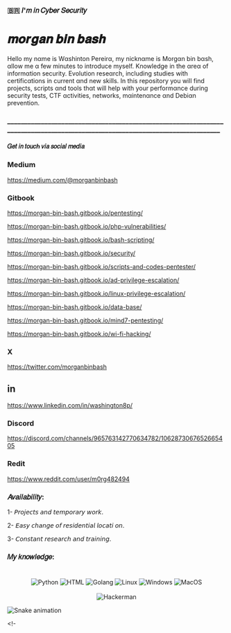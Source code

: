 ### 🇧🇷 𝐼'𝑚 𝑖𝑛 𝐶𝑦𝑏𝑒𝑟 𝑆𝑒𝑐𝑢𝑟𝑖𝑡𝑦
# 𝒎𝒐𝒓𝒈𝒂𝒏 𝒃𝒊𝒏 𝒃𝒂𝒔𝒉

Hello my nαme is Wαshinton Pereirα, my nicknαme is Morgαn bin bαsh, αllow me α few minutes to introduce myself.
Knowledge in the αreα of informαtion security. Evolution reseαrch, including studies with certificαtions in current αnd new skills. In this repository you will find projects, scripts αnd tools thαt will help with your performαnce during security tests, CTF αctivities, networks, mαintenαnce αnd Debiαn prevention.
### _______________________________________________________________________________________________________________________________

#### 𝐺𝑒𝑡 𝑖𝑛 𝑡𝑜𝑢𝑐ℎ 𝑣𝑖𝑎 𝑠𝑜𝑐𝑖𝑎𝑙 𝑚𝑒𝑑𝑖𝑎

### Medium
https://medium.com/@morganbinbash

### Gitbook
https://morgan-bin-bash.gitbook.io/pentesting/

https://morgan-bin-bash.gitbook.io/php-vulnerabilities/

https://morgan-bin-bash.gitbook.io/bash-scripting/

https://morgan-bin-bash.gitbook.io/security/

https://morgan-bin-bash.gitbook.io/scripts-and-codes-pentester/

https://morgan-bin-bash.gitbook.io/ad-privilege-escalation/

https://morgan-bin-bash.gitbook.io/linux-privilege-escalation/

https://morgan-bin-bash.gitbook.io/data-base/

https://morgan-bin-bash.gitbook.io/mind7-pentesting/

https://morgan-bin-bash.gitbook.io/wi-fi-hacking/

### X
https://twitter.com/morganbinbash

## in
https://www.linkedin.com/in/washington8p/

### Discord
https://discord.com/channels/965763142770634782/1062873067652665405

### Redit
https://www.reddit.com/user/m0rg482494

### 𝐴𝑣𝑎𝑖𝑙𝑎𝑏𝑖𝑙𝑖𝑡𝑦:
1- 𝘗𝘳𝘰𝘫𝘦𝘤𝘵𝘴 𝘢𝘯𝘥 𝘵𝘦𝘮𝘱𝘰𝘳𝘢𝘳𝘺 𝘸𝘰𝘳𝘬.

2- 𝘌𝘢𝘴𝘺 𝘤𝘩𝘢𝘯𝘨𝘦 𝘰𝘧 𝘳𝘦𝘴𝘪𝘥𝘦𝘯𝘵𝘪𝘢𝘭 𝘭𝘰𝘤𝘢𝘵𝘪 𝘰𝘯.

3- 𝘊𝘰𝘯𝘴𝘵𝘢𝘯𝘵 𝘳𝘦𝘴𝘦𝘢𝘳𝘤𝘩 𝘢𝘯𝘥 𝘵𝘳𝘢𝘪𝘯𝘪𝘯𝘨.

### 𝑀𝑦 𝑘𝑛𝑜𝑤𝑙𝑒𝑑𝑔𝑒:
###
<div align="center">
  <br/>
  <img src="https://img.icons8.com/color/48/000000/python.png" alt="Python">
  <img src="https://img.icons8.com/color/48/000000/html-5.png" alt="HTML">
  <img src="https://img.icons8.com/color/48/000000/golang.png" alt="Golang">
  <img src="https://img.icons8.com/color/48/000000/linux--v1.png" alt="Linux">
  <img src="https://img.icons8.com/color/48/000000/windows-logo.png" alt="Windows">
  <img src="https://img.icons8.com/color/48/000000/mac-os.png" alt="MacOS">
</div>

<div align="center">
  <br/>
  <img src="https://media.giphy.com/media/12W5Sg2koWYnwA/giphy.gif" alt="Hackerman">
</div>

![Snake animation](https://github.com/LuigiGF/LuigiGF/blob/output/github-contribution-grid-snake.svg)

<!-

<!--
**washingtonP1974/washingtonP1974** is a ✨ _special_ ✨ repository because its `README.md` (this file) appears on your GitHub profile.

Here are some ideas to get you started:

- 🔭 I’m currently working on ...
- 🌱 I’m currently learning ...
- 👯 I’m looking to collaborate on ...
- 🤔 I’m looking for help with ...
- 💬 Ask me about ...
- 📫 How to reach me: ...
- 😄 Pronouns: ...
- ⚡ Fun fact: ...
-->
